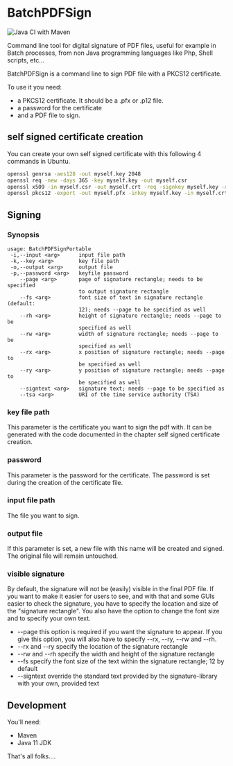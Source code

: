 # BatchPDFSign

![Java CI with Maven](https://github.com/jmarxuach/BatchPDFSign/workflows/Java%20CI%20with%20Maven/badge.svg)

Command line tool for digital signature of PDF files, useful for example in Batch processes, from non Java programming languages like Php, Shell scripts, etc...
 
BatchPDFSign is a command line to sign PDF file with a PKCS12 certificate.

To use it you need: 
- a PKCS12 certificate. It should be a <filename>.pfx or <filename>.p12 file.
- a password for the certificate
- and a PDF file to sign.

## self signed certificate creation
You can create your own self signed certificate with this following 4 commands in Ubuntu.

```bash
openssl genrsa -aes128 -out myself.key 2048
openssl req -new -days 365 -key myself.key -out myself.csr
openssl x509 -in myself.csr -out myself.crt -req -signkey myself.key -days 365
openssl pkcs12 -export -out myself.pfx -inkey myself.key -in myself.crt
```

## Signing
### Synopsis
```
usage: BatchPDFSignPortable
 -i,--input <arg>      input file path
 -k,--key <arg>        key file path
 -o,--output <arg>     output file
 -p,--password <arg>   keyfile password
    --page <arg>       page of signature rectangle; needs to be specified
                       to output signature rectangle
    --fs <arg>         font size of text in signature rectangle (default:
                       12); needs --page to be specified as well
    --rh <arg>         height of signature rectangle; needs --page to be
                       specified as well
    --rw <arg>         width of signature rectangle; needs --page to be
                       specified as well
    --rx <arg>         x position of signature rectangle; needs --page to
                       be specified as well
    --ry <arg>         y position of signature rectangle; needs --page to
                       be specified as well
    --signtext <arg>   signature text; needs --page to be specified as
    --tsa <arg>        URI of the time service authority (TSA) 
```

### key file path
This parameter is the certificate you want to sign the pdf with. It can be generated with the code documented in the chapter self signed certificate creation.

### password
This parameter is the password for the certificate. The password is set during the creation of the certificate file.

### input file path
The file you want to sign.

### output file
If this parameter is set, a new file with this name will be created and signed. The original file will remain untouched.

### visible signature
By default, the signature will not be (easily) visible in the final PDF file. If you want to make it easier for users to see, and with that and some GUIs easier to check the signature, you have to specify the location and size of the "signature rectangle". You also have the option to change the font size and to specify your own text.

- --page
    this option is required if you want the signature to appear. If you give this option, you will also have to specify --rx, --ry, --rw and --rh.
- --rx and --ry
    specify the location of the signature rectangle
- --rw and --rh
    specify the width and height of the signature rectangle
- --fs
    specify the font size of the text within the signature rectangle; 12 by default
- --signtext
    override the standard text provided by the signature-library with your own, provided text

## Development
You'll need:
- Maven
- Java 11 JDK

That's all folks....
